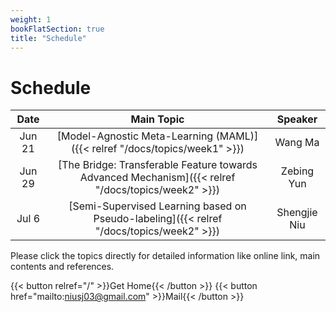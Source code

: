```yaml
---
weight: 1
bookFlatSection: true
title: "Schedule"
---
```


# Schedule

| Date | Main Topic | Speaker |
|:-----------:|:------------------:|:------:|
| Jun 21 | [Model-Agnostic Meta-Learning (MAML)]({{< relref "/docs/topics/week1" >}})| Wang Ma |
| Jun 29 | [The Bridge: Transferable Feature towards Advanced Mechanism]({{< relref "/docs/topics/week2" >}})| Zebing Yun |
|Jul 6|[Semi-Supervised Learning based on Pseudo-labeling]({{< relref "/docs/topics/week2" >}})|Shengjie Niu|

Please click the topics directly for detailed information like online link, main contents and references.

{{< button relref="/" >}}Get Home{{< /button >}}
{{< button href="mailto:niusj03@gmail.com" >}}Mail{{< /button >}}